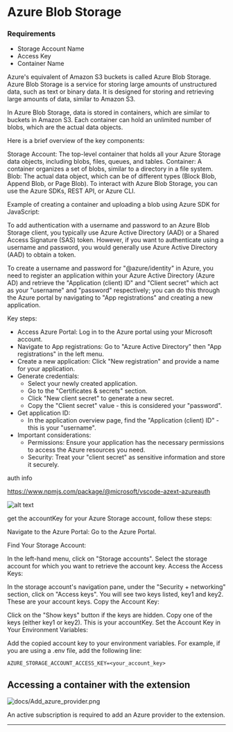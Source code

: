 # Azure Blob Storage

### Requirements

- Storage Account Name
- Access Key
- Container Name

Azure's equivalent of Amazon S3 buckets is called Azure Blob Storage. Azure Blob Storage is a service for storing large amounts of unstructured data, such as text or binary data. It is designed for storing and retrieving large amounts of data, similar to Amazon S3.

In Azure Blob Storage, data is stored in containers, which are similar to buckets in Amazon S3. Each container can hold an unlimited number of blobs, which are the actual data objects.

Here is a brief overview of the key components:

Storage Account: The top-level container that holds all your Azure Storage data objects, including blobs, files, queues, and tables.
Container: A container organizes a set of blobs, similar to a directory in a file system.
Blob: The actual data object, which can be of different types (Block Blob, Append Blob, or Page Blob).
To interact with Azure Blob Storage, you can use the Azure SDKs, REST API, or Azure CLI.

Example of creating a container and uploading a blob using Azure SDK for JavaScript:

To add authentication with a username and password to an Azure Blob Storage client, you typically use Azure Active Directory (AAD) or a Shared Access Signature (SAS) token. However, if you want to authenticate using a username and password, you would generally use Azure Active Directory (AAD) to obtain a token.

To create a username and password for "@azure/identity" in Azure, you need to register an application within your Azure Active Directory (Azure AD) and retrieve the "Application (client) ID" and "Client secret" which act as your "username" and "password" respectively; you can do this through the Azure portal by navigating to "App registrations" and creating a new application.

Key steps:

- Access Azure Portal: Log in to the Azure portal using your Microsoft account.
- Navigate to App registrations: Go to "Azure Active Directory" then "App registrations" in the left menu.
- Create a new application: Click "New registration" and provide a name for your application.
- Generate credentials:
  - Select your newly created application.
  - Go to the "Certificates & secrets" section.
  - Click "New client secret" to generate a new secret.
  - Copy the "Client secret" value - this is considered your "password".
- Get application ID:
  - In the application overview page, find the "Application (client) ID" - this is your "username".
- Important considerations:
  - Permissions: Ensure your application has the necessary permissions to access the Azure resources you need.
  - Security: Treat your "client secret" as sensitive information and store it securely.

auth info

<https://www.npmjs.com/package/@microsoft/vscode-azext-azureauth>

![alt text](https://images.azydeco.com/azure_1.png)

get the accountKey for your Azure Storage account, follow these steps:

Navigate to the Azure Portal: Go to the Azure Portal.

Find Your Storage Account:

In the left-hand menu, click on "Storage accounts".
Select the storage account for which you want to retrieve the account key.
Access the Access Keys:

In the storage account's navigation pane, under the "Security + networking" section, click on "Access keys".
You will see two keys listed, key1 and key2. These are your account keys.
Copy the Account Key:

Click on the "Show keys" button if the keys are hidden.
Copy one of the keys (either key1 or key2). This is your accountKey.
Set the Account Key in Your Environment Variables:

Add the copied account key to your environment variables. For example, if you are using a .env file, add the following line:

```shell
AZURE_STORAGE_ACCOUNT_ACCESS_KEY=<your_account_key>
```

## Accessing a container with the extension

![docs/Add_azure_provider.png](https://images.azydeco.com/docs/Add_azure_provider.png )

An active subscription is required to add an Azure provider to the extension.

---
